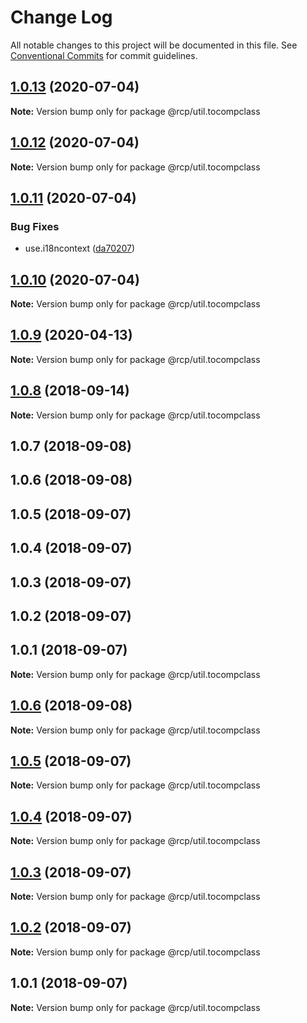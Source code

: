 # Change Log

All notable changes to this project will be documented in this file.
See [Conventional Commits](https://conventionalcommits.org) for commit guidelines.

<a name="1.0.13"></a>

## [1.0.13](https://github.com/imcuttle/rcp/compare/@rcp/util.tocompclass@1.0.12...@rcp/util.tocompclass@1.0.13) (2020-07-04)

**Note:** Version bump only for package @rcp/util.tocompclass

<a name="1.0.12"></a>

## [1.0.12](https://github.com/imcuttle/rcp/compare/@rcp/util.tocompclass@1.0.11...@rcp/util.tocompclass@1.0.12) (2020-07-04)

**Note:** Version bump only for package @rcp/util.tocompclass

<a name="1.0.11"></a>

## [1.0.11](https://github.com/imcuttle/rcp/compare/@rcp/util.tocompclass@1.0.10...@rcp/util.tocompclass@1.0.11) (2020-07-04)

### Bug Fixes

- use.i18ncontext ([da70207](https://github.com/imcuttle/rcp/commit/da70207))

<a name="1.0.10"></a>

## [1.0.10](https://github.com/imcuttle/rcp/compare/@rcp/util.tocompclass@1.0.9...@rcp/util.tocompclass@1.0.10) (2020-07-04)

**Note:** Version bump only for package @rcp/util.tocompclass

<a name="1.0.9"></a>

## [1.0.9](https://github.com/imcuttle/rcp/compare/@rcp/util.tocompclass@1.0.8...@rcp/util.tocompclass@1.0.9) (2020-04-13)

**Note:** Version bump only for package @rcp/util.tocompclass

<a name="1.0.8"></a>

## [1.0.8](https://github.com/imcuttle/rcp/compare/@rcp/util.tocompclass@1.0.7...@rcp/util.tocompclass@1.0.8) (2018-09-14)

**Note:** Version bump only for package @rcp/util.tocompclass

<a name="1.0.7"></a>

## 1.0.7 (2018-09-08)

<a name="1.0.6"></a>

## 1.0.6 (2018-09-08)

<a name="1.0.5"></a>

## 1.0.5 (2018-09-07)

<a name="1.0.4"></a>

## 1.0.4 (2018-09-07)

<a name="1.0.3"></a>

## 1.0.3 (2018-09-07)

<a name="1.0.2"></a>

## 1.0.2 (2018-09-07)

<a name="1.0.1"></a>

## 1.0.1 (2018-09-07)

**Note:** Version bump only for package @rcp/util.tocompclass

<a name="1.0.6"></a>

## [1.0.6](https://github.com/imcuttle/rcp/compare/v1.0.5...v1.0.6) (2018-09-08)

**Note:** Version bump only for package @rcp/util.tocompclass

<a name="1.0.5"></a>

## [1.0.5](https://github.com/imcuttle/rcp/compare/v1.0.4...v1.0.5) (2018-09-07)

**Note:** Version bump only for package @rcp/util.tocompclass

<a name="1.0.4"></a>

## [1.0.4](https://github.com/imcuttle/rcp/compare/v1.0.3...v1.0.4) (2018-09-07)

**Note:** Version bump only for package @rcp/util.tocompclass

<a name="1.0.3"></a>

## [1.0.3](https://github.com/imcuttle/rcp/compare/v1.0.2...v1.0.3) (2018-09-07)

**Note:** Version bump only for package @rcp/util.tocompclass

<a name="1.0.2"></a>

## [1.0.2](https://github.com/imcuttle/rcp/compare/v1.0.1...v1.0.2) (2018-09-07)

**Note:** Version bump only for package @rcp/util.tocompclass

<a name="1.0.1"></a>

## 1.0.1 (2018-09-07)

**Note:** Version bump only for package @rcp/util.tocompclass
